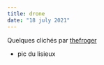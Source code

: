 ```yaml
---
title: drone
date: "18 july 2021"
---
```

Quelques clichés par [thefroger](https://nfteam.netlify.app/team/#thefroger)
- pic du lisieux
<div class="container">
  <div id="player-wrapper" class="{{ .Get 1 }}"></div>
</div>

<script 
  type="text/javascript" 
  src="https://cdn.jsdelivr.net/npm/@clappr/player@latest/dist/clappr.min.js"
>
</script>

<script>
  var playerElement = document.getElementById("player-wrapper");

  var player = new Clappr.Player({
    source: "./md.mp4",
    mute: true,
    height: 360,
    width: 640
  });

  player.attachTo(playerElement);  
</script>
